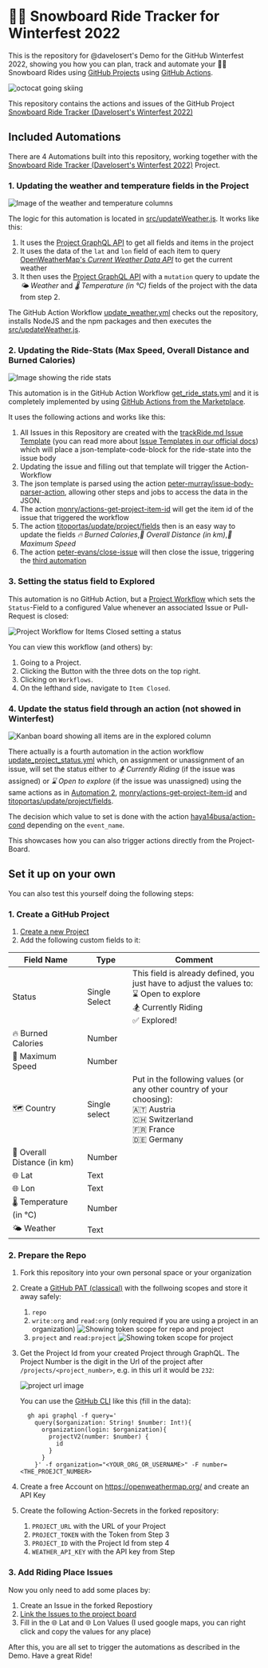 # 🏂🏻 Snowboard Ride Tracker for Winterfest 2022

This is the repository for @davelosert's Demo for the GitHub Winterfest 2022, showing you how you can plan, track and automate your 🏂🏻 Snowboard Rides using [GitHub Projects](https://github.com/features/issues) using [GitHub Actions](https://github.com/features/actions).

![octocat going skiing](docs/snowtocat_final.jpg)

This repository contains the actions and issues of the GitHub Project [Snowboard Ride Tracker (Davelosert's Winterfest 2022)](https://github.com/orgs/octodemo/projects/232/views/1)

## Included Automations

There are 4 Automations built into this repository, working together with the [Snowboard Ride Tracker (Davelosert's Winterfest 2022)](https://github.com/orgs/octodemo/projects/232/views/1) Project.

### 1. Updating the weather and temperature fields in the Project

![Image of the weather and temperature columns](docs/Weather_data.png)

The logic for this automation is located in [src/updateWeather.js](./src/updateWeather.js). It works like this:

1. It uses the [Project GraphQL API](https://docs.github.com/en/issues/planning-and-tracking-with-projects/automating-your-project/using-the-api-to-manage-projects) to get all fields and items in the project
2. It uses the data of the `lat` and `lon` field of each item to query [OpenWeatherMap's *Current Weather Data API*](https://openweathermap.org/current) to get the current weather
3. It then uses the [Project GraphQL API](https://docs.github.com/en/issues/planning-and-tracking-with-projects/automating-your-project/using-the-api-to-manage-projects) with a `mutation` query to update the *🌤 Weather* and *🌡 Temperature (in °C)* fields of the project with the data from step 2.

The GitHub Action Workflow [update_weather.yml](.github/workflows/update_project_status.yml) checks out the repository, installs NodeJS and the npm packages and then executes the [src/updateWeather.js](./src/updateWeather.js).

### 2. Updating the Ride-Stats (Max Speed, Overall Distance and Burned Calories)

![Image showing the ride stats](docs/Ride_stats.png)

This automation is in the GitHub Action Workflow [get_ride_stats.yml](.github/workflows/get_ride_stats.yml) and it is completely implemented by using [GitHub Actions from the Marketplace](https://github.com/marketplace).

It uses the following actions and works like this:

1. All Issues in this Repository are created with the [trackRide.md Issue Template](.github/ISSUE_TEMPLATE/trackRide.md) (you can read more about [Issue Templates in our official docs](https://docs.github.com/en/communities/using-templates-to-encourage-useful-issues-and-pull-requests/configuring-issue-templates-for-your-repository)) which will place a json-template-code-block for the ride-state into the issue body
2. Updating the issue and filling out that template will trigger the Action-Workflow
3. The json template is parsed using the action [peter-murray/issue-body-parser-action](https://github.com/marketplace/actions/issue-body-parser), allowing other steps and jobs to access the data in the JSON.
4. The action [monry/actions-get-project-item-id](https://github.com/marketplace/actions/get-project-item-id) will get the item id of the issue that triggered the workflow
5. The  action [titoportas/update/project/fields](https://github.com/marketplace/actions/update-github-project-fields) then is an easy way to update the fields *🔥 Burned Calories*,*🔁  Overall Distance (in km)*,*🚀 Maximum Speed*
6. The action [peter-evans/close-issue](https://github.com/marketplace/actions/close-issue) will then close the issue, triggering the [third automation](#3-setting-the-status-field-to-explored)

### 3. Setting the status field to Explored

This automation is no GitHub Action, but a [Project Workflow](https://docs.github.com/en/issues/planning-and-tracking-with-projects/automating-your-project/using-the-built-in-automations) which sets the `Status`-Field to a configured Value whenever an associated Issue or Pull-Request is closed:

![Project Workflow for Items Closed setting a status](docs/project_workflow.png)

You can view this workflow (and others) by:

1. Going to a Project.
2. Clicking the Button with the three dots on the top right.
3. Clicking on `Workflows`.
4. On the lefthand side, navigate to `Item Closed`.

### 4. Update the status field through an action (not showed in Winterfest)

![Kanban board showing all items are in the explored column](docs/Status_update.png)

There actually is a fourth automation in the action workflow [update_project_status.yml](.github/workflows/update_project_status.yml) which, on assignment or unassignment of an issue, will set the status either to *🏂 Currently Riding* (if the issue was assigned) or *⌛ Open to explore* (if the issue was unassigned) using the same actions as in [Automation 2](#2-updating-the-ride-stats-max-speed-distance-and-burned-calories), [monry/actions-get-project-item-id](https://github.com/marketplace/actions/get-project-item-id) and [titoportas/update/project/fields](https://github.com/marketplace/actions/update-github-project-fields).

The decision which value to set is done with the action [haya14busa/action-cond](https://github.com/marketplace/actions/conditional-value-for-github-action) depending on the `event_name`.

This showcases how you can also trigger actions directly from the Project-Board.

## Set it up on your own

You can also test this yourself doing the following steps:

### 1. Create a GitHub Project

1. [Create a new Project](https://docs.github.com/en/issues/planning-and-tracking-with-projects/creating-projects/creating-a-project)
2. Add the following custom fields to it:
  
| Field Name                  | Type          | Comment                                                                                                                             |
| --------------------------- | ------------- | ----------------------------------------------------------------------------------------------------------------------------------- |
| Status                      | Single Select | This field is already defined, you just have to adjust the values to:<br/>⌛ Open to explore<br/>🏂 Currently Riding<br/>✅  Explored! |
| 🔥 Burned Calories           | Number        |                                                                                                                                     |
| 🚀  Maximum Speed            | Number        |                                                                                                                                     |
| 🗺  Country                  | Single select | Put in the following values (or any other country of your choosing):<br/>🇦‍🇹 Austria<br/>🇨‍🇭 Switzerland<br/>🇫‍🇷 France<br/>🇩‍🇪 Germany |
| 🔁  Overall Distance (in km) | Number        |                                                                                                                                     |
| 🌐 Lat                       | Text          |                                                                                                                                     |
| 🌐 Lon                       | Text          |                                                                                                                                     |
| 🌡 Temperature (in °C)       | Number        |                                                                                                                                     |
| 🌤 Weather                   | Text          |                                                                                                                                     |

### 2. Prepare the Repo

1. Fork this repository into your own personal space or your organization
2. Create a [GitHub PAT (classical)](https://docs.github.com/en/authentication/keeping-your-account-and-data-secure/creating-a-personal-access-token) with the follwoing scopes and store it away safely:
      1. `repo`
      2. `write:org` and `read:org` (only required if you are using a project in an organization)
      ![Showing token scope for repo and project](docs/token_scope_repo_org.png)
      4. `project` and `read:project`
      ![Showing token scope for project](docs/token_scope_project.png)
3. Get the Project Id from your created Project through GraphQL. The Project Number is the digit in the Url of the project after `/projects/<project_number>`, e.g. in this url it would be `232`:

   ![project url image](docs/project_url.png)

    You can use the [GitHub CLI](https://docs.github.com/en/github-cli/github-cli/about-github-cli) like this (fill in the data):

      ```shell
        gh api graphql -f query='
          query($organization: String! $number: Int!){
            organization(login: $organization){
              projectV2(number: $number) {
                id
              }
            }
          }' -f organization="<YOUR_ORG_OR_USERNAME>" -F number=<THE_PROEJCT_NUMBER>
      ```

4. Create a free Account on <https://openweathermap.org/> and create an API Key
5. Create the following Action-Secrets in the forked repository:
    1. `PROJECT_URL` with the URL of your Project
    2. `PROJECT_TOKEN` with the Token from Step 3
    3. `PROJECT_ID` with the Project Id from step 4
    4. `WEATHER_API_KEY` with the API key from Step

### 3. Add Riding Place Issues

Now you only need to add some places by:

1. Create an Issue in the forked Repostiory
2. [Link the Issues to the project board](https://docs.github.com/en/issues/planning-and-tracking-with-projects/managing-items-in-your-project/adding-items-to-your-project)
3. Fill in the 🌐 Lat and 🌐 Lon Values (I used google maps, you can right click and copy the values for any place)

After this, you are all set to trigger the automations as described in the Demo. Have a great Ride!
